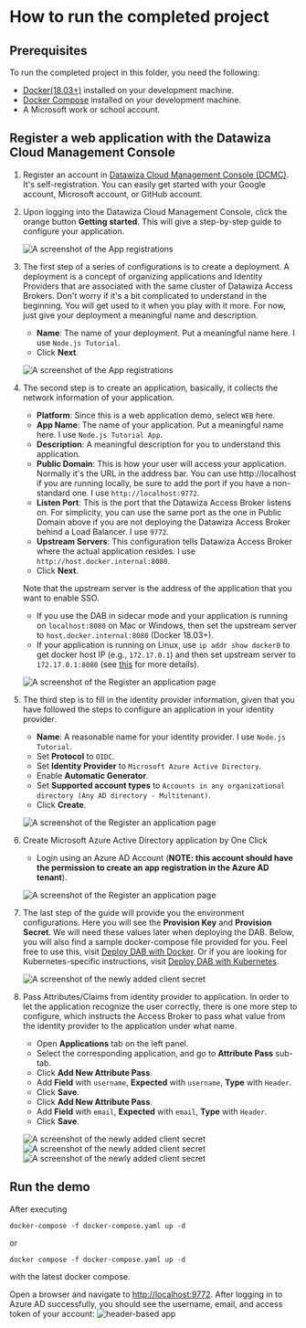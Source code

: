 # How to run the completed project

## Prerequisites

To run the completed project in this folder, you need the following:

- [Docker(18.03+)](https://docs.docker.com/get-docker/) installed on your development machine.
- [Docker Compose](https://docs.docker.com/compose/install/) installed on your development machine.
- A Microsoft work or school account.

## Register a web application with the Datawiza Cloud Management Console

1. Register an account in [Datawiza Cloud Management Console (DCMC)](http://console.datawiza.com/). It's self-registration. You can easily get started with your Google account, Microsoft account, or GitHub account.

1. Upon logging into the Datawiza Cloud Management Console, click the orange button **Getting started**. This will give a step-by-step guide to configure your application.

    ![A screenshot of the App registrations ](/img/nodejs/step1.png)

1. The first step of a series of configurations is to create a deployment. A deployment is a concept of organizing applications and Identity Providers that are associated with the same cluster of Datawiza Access Brokers. Don't worry if it's a bit complicated to understand in the beginning. You will get used to it when you play with it more. For now, just give your deployment a meaningful name and description.

    - **Name**: The name of your deployment. Put a meaningful name here. I use `Node.js Tutorial`.
    - Click **Next**.

    ![A screenshot of the App registrations ](/img/nodejs/step2.png)

1. The second step is to create an application, basically, it collects the network information of your application.

    - **Platform**: Since this is a web application demo, select `WEB` here.
    - **App Name**: The name of your application. Put a meaningful name here. I use `Node.js Tutorial App`.
    - **Description**: A meaningful description for you to understand this application.
    - **Public Domain**: This is how your user will access your application. Normally it's the URL in the address bar. You can use http://localhost if you are running locally, be sure to add the port if you have a non-standard one. I use `http://localhost:9772`.
    - **Listen Port**: This is the port that the Datawiza Access Broker listens on. For simplicity, you can use the same port as the one in Public Domain above if you are not deploying the Datawiza Access Broker behind a Load Balancer. I use `9772`.
    - **Upstream Servers**: This configuration tells Datawiza Access Broker where the actual application resides. I use `http://host.docker.internal:8080`.
    - Click **Next**.

    Note that the upstream server is the address of the application that you want to enable SSO.

    - If you use the DAB in sidecar mode and your application is running on `localhost:8080` on Mac or Windows, then set the upstream server to `host.docker.internal:8080` (Docker 18.03+).
    - If your application is running on Linux, use `ip addr show docker0` to get docker host IP (e.g., `172.17.0.1`) and then set upstream server to `172.17.0.1:8080` (see [this](https://stackoverflow.com/questions/24319662/from-inside-of-a-docker-container-how-do-i-connect-to-the-localhost-of-the-mach) for more details).

    ![A screenshot of the Register an application page](/img/nodejs/step3.png)

1. The third step is to fill in the identity provider information, given that you have followed the steps to configure an application in your identity provider.

    - **Name**: A reasonable name for your identity provider. I use `Node.js Tutorial`.
    - Set **Protocol** to `OIDC`.
    - Set **Identity Provider** to `Microsoft Azure Active Directory`.
    - Enable **Automatic Generator**.
    - Set **Supported account types** to `Accounts in any organizational directory (Any AD directory - Multitenant)`.
    - Click **Create**.

    ![A screenshot of the Register an application page](/img/nodejs/step4.png)

1. Create Microsoft Azure Active Directory application by One Click

    - Login using an Azure AD Account (**NOTE: this account should have the permission to create an app registration in the Azure AD tenant**).

    ![A screenshot of the Register an application page](/img/nodejs/step5.png)

1. The last step of the guide will provide you the environment configurations. Here you will see the **Provision Key** and **Provision Secret**. We will need these values later when deploying the DAB. Below, you will also find a sample docker-compose file provided for you. Feel free to use this, visit [Deploy DAB with Docker](https://docs.datawiza.com/step-by-step/step3.html#important-step). Or if you are looking for Kubernetes-specific instructions, visit [Deploy DAB with Kubernetes](https://docs.datawiza.com/tutorial/web-app-AKS.html).

    ![A screenshot of the newly added client secret](/img/nodejs/step6.png)

1. Pass Attributes/Claims from identity provider to application. In order to let the application recognize the user correctly, there is one more step to configure, which instructs the Access Broker to pass what value from the identity provider to the application under what name.

    - Open **Applications** tab on the left panel.
    - Select the corresponding application, and go to **Attribute Pass** sub-tab.
    - Click **Add New Attribute Pass**.
    - Add **Field** with `username`, **Expected** with `username`, **Type** with `Header`.
    - Click **Save**.
    - Click **Add New Attribute Pass**.
    - Add **Field** with `email`, **Expected** with `email`, **Type** with `Header`.
    - Click **Save**.

    ![A screenshot of the newly added client secret](/img/nodejs/step9.png)
    ![A screenshot of the newly added client secret](/img/nodejs/step10.png)
    ![A screenshot of the newly added client secret](/img/nodejs/step11.png)

## Run the demo

After executing

```shell
docker-compose -f docker-compose.yaml up -d
```

or

```shell
docker compose -f docker-compose.yaml up -d
```

with the latest docker compose.

Open a browser and navigate to [http://localhost:9772](http://localhost:9772). After logging in to Azure AD successfully, you should see the username, email, and access token of your account:
![header-based app](/img/nodejs/response.png)
